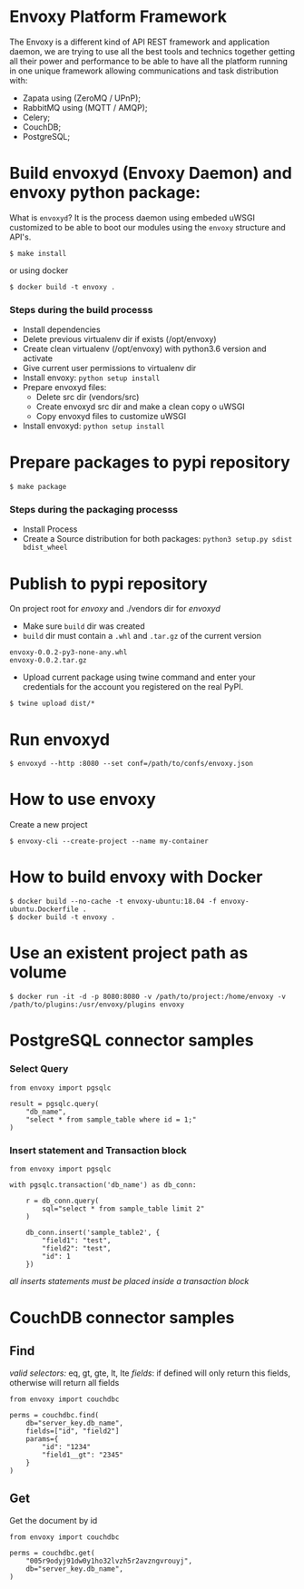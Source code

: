 Envoxy Platform Framework
=========================

The Envoxy is a different kind of API REST framework and application daemon, we are trying to use all the best tools and technics together getting all their power and performance to be able to have all the platform running in one unique framework allowing communications and task distribution with:
- Zapata using (ZeroMQ / UPnP);
- RabbitMQ using (MQTT / AMQP);
- Celery;
- CouchDB;
- PostgreSQL;

# Build envoxyd (Envoxy Daemon) and envoxy python package:
What is `envoxyd`? It is the process daemon using embeded uWSGI customized to be able to boot our modules using the `envoxy` structure and API's. 
```
$ make install
```

or using docker

```
$ docker build -t envoxy .
```

### Steps during the build processs

- Install dependencies
- Delete previous virtualenv dir if exists (/opt/envoxy)
- Create clean virtualenv (/opt/envoxy) with python3.6 version and activate
- Give current user permissions to virtualenv dir
- Install envoxy:  `python setup install`
- Prepare envoxyd files:
    * Delete src dir (vendors/src)
    * Create envoxyd src dir and make a clean copy o uWSGI
    * Copy envoxyd files to customize uWSGI
- Install envoxyd: `python setup install`

# Prepare packages to pypi repository

```
$ make package
```

### Steps during the packaging processs

- Install Process
- Create a Source distribution for both packages: `python3 setup.py sdist bdist_wheel`

# Publish to pypi repository

On project root for *envoxy* and ./vendors dir for *envoxyd*

- Make sure `build` dir was created
- `build` dir must contain a `.whl` and `.tar.gz` of the current version


```
envoxy-0.0.2-py3-none-any.whl
envoxy-0.0.2.tar.gz
```

- Upload current package using twine command and enter your credentials for the account you registered on the real PyPI.

```
$ twine upload dist/*
```


# Run envoxyd
```
$ envoxyd --http :8080 --set conf=/path/to/confs/envoxy.json
```

# How to use envoxy
Create a new project
```
$ envoxy-cli --create-project --name my-container
```

# How to build envoxy with Docker
```
$ docker build --no-cache -t envoxy-ubuntu:18.04 -f envoxy-ubuntu.Dockerfile .
$ docker build -t envoxy .
```

# Use an existent project path as volume
```
$ docker run -it -d -p 8080:8080 -v /path/to/project:/home/envoxy -v /path/to/plugins:/usr/envoxy/plugins envoxy
```


# PostgreSQL connector samples

### Select Query

```
from envoxy import pgsqlc

result = pgsqlc.query(
    "db_name",
    "select * from sample_table where id = 1;"
)

```


### Insert statement and Transaction block

```
from envoxy import pgsqlc

with pgsqlc.transaction('db_name') as db_conn:

    r = db_conn.query(
        sql="select * from sample_table limit 2"
    )

    db_conn.insert('sample_table2', {
        "field1": "test",
        "field2": "test",
        "id": 1
    })

```

_all inserts statements must be placed inside a transaction block_


# CouchDB connector samples


## Find

*valid selectors:* eq, gt, gte, lt, lte
*fields*: if defined will only return this fields, otherwise will return all fields

```
from envoxy import couchdbc

perms = couchdbc.find(
    db="server_key.db_name",
    fields=["id", "field2"]
    params={
        "id": "1234"
        "field1__gt": "2345"
    }
)
```


## Get

Get the document by id

```
from envoxy import couchdbc

perms = couchdbc.get(
    "005r9odyj91dw0y1ho32lvzh5r2avzngvrouyj",
    db="server_key.db_name",
)
```
